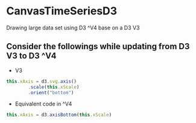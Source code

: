 # CanvasTimeSeriesD3
Drawing large data set using D3 ^V4 base on a D3 V3
## Consider the followings while updating from D3 V3 to D3 ^V4

* V3
```javascript
this.xAxis = d3.svg.axis()
		.scale(this.xScale)
        .orient("bottom")
```

* Equivalent code in ^V4
```javascript
this.xAxis = d3.axisBottom(this.xScale)
```
